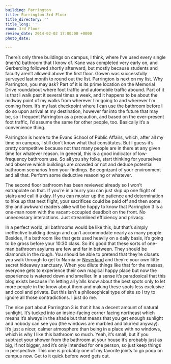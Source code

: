 ```yaml
---
building: Parrington
title: Parrington 3rd Floor
title_directory: ''
title_long: ''
room: 3rd Floor
review_date: 2014-02-02 17:00:00 +0000
photo_date: 

---
```

There’s only three buildings on campus, I think, where I’ve used every single (men’s) bathroom that I know of. Kane was completed very early on, and Gerberding followed shortly afterward, but mostly because students and faculty aren’t allowed above the first floor. Gowen was successfully surveyed last month to round out the list. Parrington is next on my list. Why Parrington, you may ask? Part of it is its prime location on the Memorial Drive roundabout where foot traffic and automobile traffic abound. Part of it is that I walk past it several times a week, and it happens to be about the midway point of my walks from wherever I’m going to and wherever I’m coming from. It’s my last checkpoint where I can use the bathroom before I do so upon arrival at my destination, however far into the future that may be, so I frequent Parrington as a precaution, and based on the ever-present foot traffic, I’d assume the same for other people, too. Basically it’s a convenience thing.

Parrington is home to the Evans School of Public Affairs, which, after all my time on campus, I still don’t know what that constitutes. But I guess it’s pretty competitive because not that many people are in there at any given time for whatever reason. In general, this is a good indicator of low-frequency bathroom use. So all you shy folks, start thinking for yourselves and observe which buildings are crowded or not and deduce potential bathroom scenarios from your findings. Be cognizant of your environment and all that. Perform some deductive reasoning or whatever.

The second floor bathroom has been reviewed already so I won’t extrapolate on that. If you’re in a hurry you can just skip up one flight of stairs and call it a day. If you can muster up the patience and determination to hike up that next flight, your sacrifices could be paid off and then some. Shy and awkward readers alike will be happy to know that Parrington 3 is a one-man room with the vacant-occupied deadbolt on the front. No unnecessary interactions. Just streamlined efficiency and privacy.

In a perfect world, all bathrooms would be like this, but that’s simply ineffective building design and can’t accommodate nearly as many people. Besides, if a bathroom like that gets used heavily on a daily basis, it’s going to be gross before your 10:30 class. So it’s good that these sorts of one-man bathroom asylums are few and far in between. They should be diamonds in the rough. You should be able to pretend that they’re closets you walk through to get to Narnia or [Neverland](http://www.michaeljackson.ch/neverlandjoie.jpg) and they’re your own little secret hideaway sanctuary. When you dilute things like that for the masses, everyone gets to experience their own magical happy place but now the experience is watered down and smellier. In a sense it’s paradoxical that this blog exists because I’m letting all y’alls know about the best spots only to let more people in the know about them and making these spots less exclusive and cool and private. But this isn’t a philosophical type of site so I try to ignore all those contradictions. I just do me.

The nice part about Parrington 3 is that it has a decent amount of natural sunlight. It’s tucked into an inside-facing corner facing northeast which means it’s always in the shade but that means that you get enough sunlight and nobody can see you (the windows are marbled and blurred anyway). It’s just a nicer, calmer atmosphere than being in a place with no windows, which is why I like this bathroom so much. Yeah, it’s small, but if you subtract your shower from the bathroom at your house it’s probably just as big, if not bigger, and it’s only intended for one person, so just keep things in perspective. This one is probably one of my favorite joints to go poop on campus now. Get to it quick before word gets out.